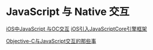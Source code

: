 # JavaScript 与 Native 交互

[iOS中JavaScript 与OC交互](http://www.jianshu.com/p/59242a92d4f2)
[iOS引入JavaScriptCore引擎框架](https://segmentfault.com/a/1190000004285316)

[Objective-C与JavaScript交互的那些事](http://www.jianshu.com/p/f896d73c670a)

